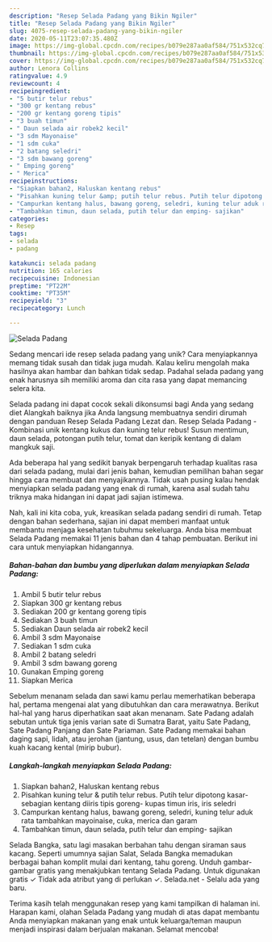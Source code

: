 ```yaml
---
description: "Resep Selada Padang yang Bikin Ngiler"
title: "Resep Selada Padang yang Bikin Ngiler"
slug: 4075-resep-selada-padang-yang-bikin-ngiler
date: 2020-05-11T23:07:35.480Z
image: https://img-global.cpcdn.com/recipes/b079e287aa0af584/751x532cq70/selada-padang-foto-resep-utama.jpg
thumbnail: https://img-global.cpcdn.com/recipes/b079e287aa0af584/751x532cq70/selada-padang-foto-resep-utama.jpg
cover: https://img-global.cpcdn.com/recipes/b079e287aa0af584/751x532cq70/selada-padang-foto-resep-utama.jpg
author: Lenora Collins
ratingvalue: 4.9
reviewcount: 4
recipeingredient:
- "5 butir telur rebus"
- "300 gr kentang rebus"
- "200 gr kentang goreng tipis"
- "3 buah timun"
- " Daun selada air robek2 kecil"
- "3 sdm Mayonaise"
- "1 sdm cuka"
- "2 batang seledri"
- "3 sdm bawang goreng"
- " Emping goreng"
- " Merica"
recipeinstructions:
- "Siapkan bahan2, Haluskan kentang rebus"
- "Pisahkan kuning telur &amp; putih telur rebus. Putih telur dipotong kasar- sebagian kentang diiris tipis goreng- kupas timun iris, iris seledri"
- "Campurkan kentang halus, bawang goreng, seledri, kuning telur aduk rata tambahkan mayoinaise, cuka, merica dan garam"
- "Tambahkan timun, daun selada, putih telur dan emping- sajikan"
categories:
- Resep
tags:
- selada
- padang

katakunci: selada padang 
nutrition: 165 calories
recipecuisine: Indonesian
preptime: "PT22M"
cooktime: "PT35M"
recipeyield: "3"
recipecategory: Lunch

---
```



![Selada Padang](https://img-global.cpcdn.com/recipes/b079e287aa0af584/751x532cq70/selada-padang-foto-resep-utama.jpg)

Sedang mencari ide resep selada padang yang unik? Cara menyiapkannya memang tidak susah dan tidak juga mudah. Kalau keliru mengolah maka hasilnya akan hambar dan bahkan tidak sedap. Padahal selada padang yang enak harusnya sih memiliki aroma dan cita rasa yang dapat memancing selera kita.

Selada padang ini dapat cocok sekali dikonsumsi bagi Anda yang sedang diet Alangkah baiknya jika Anda langsung membuatnya sendiri dirumah dengan panduan Resep Selada Padang Lezat dan. Resep Selada Padang - Kombinasi unik kentang kukus dan kuning telur rebus! Susun mentimun, daun selada, potongan putih telur, tomat dan keripik kentang di dalam mangkuk saji.

Ada beberapa hal yang sedikit banyak berpengaruh terhadap kualitas rasa dari selada padang, mulai dari jenis bahan, kemudian pemilihan bahan segar hingga cara membuat dan menyajikannya. Tidak usah pusing kalau hendak menyiapkan selada padang yang enak di rumah, karena asal sudah tahu triknya maka hidangan ini dapat jadi sajian istimewa.


Nah, kali ini kita coba, yuk, kreasikan selada padang sendiri di rumah. Tetap dengan bahan sederhana, sajian ini dapat memberi manfaat untuk membantu menjaga kesehatan tubuhmu sekeluarga. Anda bisa membuat Selada Padang memakai 11 jenis bahan dan 4 tahap pembuatan. Berikut ini cara untuk menyiapkan hidangannya.

<!--inarticleads1-->

##### Bahan-bahan dan bumbu yang diperlukan dalam menyiapkan Selada Padang:

1. Ambil 5 butir telur rebus
1. Siapkan 300 gr kentang rebus
1. Sediakan 200 gr kentang goreng tipis
1. Sediakan 3 buah timun
1. Sediakan  Daun selada air robek2 kecil
1. Ambil 3 sdm Mayonaise
1. Sediakan 1 sdm cuka
1. Ambil 2 batang seledri
1. Ambil 3 sdm bawang goreng
1. Gunakan  Emping goreng
1. Siapkan  Merica


Sebelum menanam selada dan sawi kamu perlau memerhatikan beberapa hal, pertama mengenai alat yang dibutuhkan dan cara merawatnya. Berikut hal-hal yang harus diperhatikan saat akan menanam. Sate Padang adalah sebutan untuk tiga jenis varian sate di Sumatra Barat, yaitu Sate Padang, Sate Padang Panjang dan Sate Pariaman. Sate Padang memakai bahan daging sapi, lidah, atau jerohan (jantung, usus, dan tetelan) dengan bumbu kuah kacang kental (mirip bubur). 

<!--inarticleads2-->

##### Langkah-langkah menyiapkan Selada Padang:

1. Siapkan bahan2, Haluskan kentang rebus
1. Pisahkan kuning telur &amp; putih telur rebus. Putih telur dipotong kasar- sebagian kentang diiris tipis goreng- kupas timun iris, iris seledri
1. Campurkan kentang halus, bawang goreng, seledri, kuning telur aduk rata tambahkan mayoinaise, cuka, merica dan garam
1. Tambahkan timun, daun selada, putih telur dan emping- sajikan


Selada Bangka, satu lagi masakan berbahan tahu dengan siraman saus kacang. Seperti umumnya sajian Salat, Selada Bangka memadukan berbagai bahan komplit mulai dari kentang, tahu goreng. Unduh gambar-gambar gratis yang menakjubkan tentang Selada Padang. Untuk digunakan gratis ✓ Tidak ada atribut yang di perlukan ✓. Selada.net - Selalu ada yang baru. 

Terima kasih telah menggunakan resep yang kami tampilkan di halaman ini. Harapan kami, olahan Selada Padang yang mudah di atas dapat membantu Anda menyiapkan makanan yang enak untuk keluarga/teman maupun menjadi inspirasi dalam berjualan makanan. Selamat mencoba!
